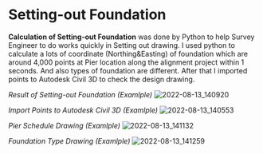 # Setting-out Foundation
**Calculation of Setting-out Foundation** was done by Python to help Survey Engineer to do works quickly in Setting out drawing. I used python to calculate 
a lots of coordinate (Northing&Easting) of foundation which are around 4,000 points at Pier location along the alignment project within 1 seconds.
And also types of foundation are different. After that I imported points to Autodesk Civil 3D to check the design drawing.

_Result of Setting-out Foundation (Examlple)_
![2022-08-13_140920](https://user-images.githubusercontent.com/89971741/184475006-5a10e3d0-8e36-49a7-bbe4-93155efebf98.jpg)

_Import Points to Autodesk Civil 3D (Examlple)_
![2022-08-13_140553](https://user-images.githubusercontent.com/89971741/184475042-7958e1c6-2177-46cc-b44b-7b79c5e19e2f.jpg)

_Pier Schedule Drawing (Examlple)_
![2022-08-13_141132](https://user-images.githubusercontent.com/89971741/184475053-6bdd6298-13a7-420b-9c19-92accc385b60.jpg)

_Foundation Type Drawing (Examlple)_
![2022-08-13_141259](https://user-images.githubusercontent.com/89971741/184475091-e7b6806e-6f04-4252-8f12-7cfee0fb8483.jpg)
